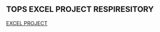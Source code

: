 ## TOPS EXCEL PROJECT RESPIRESITORY
[EXCEL PROJECT](https://docs.google.com/spreadsheets/d/18Ae4oRP5_XiKoKx6rno227hJVwmbo3Jj/edit?usp=sharing&ouid=114530281187106966911&rtpof=true&sd=true)
